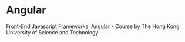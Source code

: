 # Angular
Front-End Javascript Frameworks: Angular - Course by The Hong Kong University of Science and Technology
